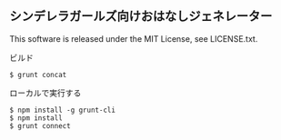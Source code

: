 シンデレラガールズ向けおはなしジェネレーター
-----------------------------------------------------

This software is released under the MIT License, see LICENSE.txt.

ビルド
```
$ grunt concat
```

ローカルで実行する  
```
$ npm install -g grunt-cli
$ npm install
$ grunt connect
```
